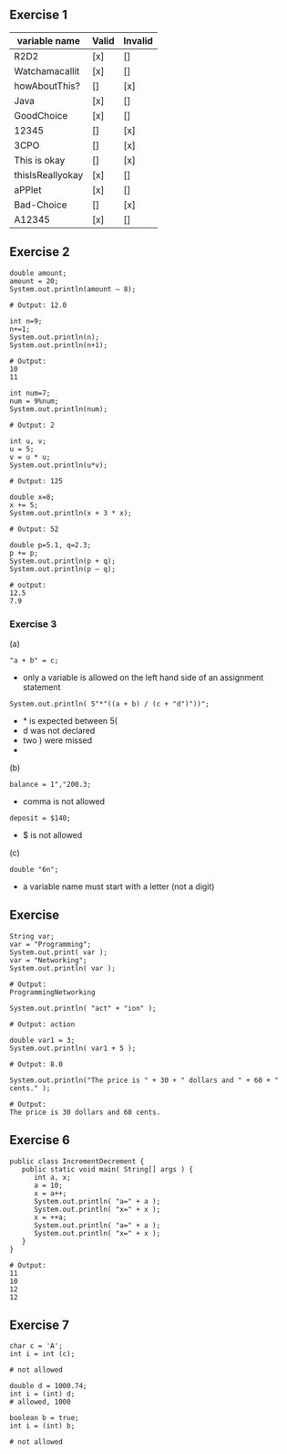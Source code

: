 ## Exercise 1
| variable name | Valid | Invalid |
| ------------- | ----- | ------- |
| R2D2 | [x] | [] |
| Watchamacallit | [x] | [] |
| howAboutThis? | [] | [x] |
| Java | [x] | [] |
| GoodChoice | [x] | [] |
| 12345 | [] | [x] |
| 3CPO | [] | [x] |
| This is okay | [] | [x] |
| thisIsReallyokay | [x] | [] |
| aPPlet | [x] | [] |
| Bad-Choice | [] | [x] |
| A12345 | [x] | []|

## Exercise 2

```
double amount;
amount = 20;
System.out.println(amount – 8);

# Output: 12.0
```

```
int n=9;
n+=1;
System.out.println(n);
System.out.println(n+1);

# Output: 
10
11
```

```
int num=7;
num = 9%num;
System.out.println(num);

# Output: 2
```

```
int u, v;
u = 5;
v = u * u;
System.out.println(u*v);

# Output: 125
```

```
double x=8;
x += 5;
System.out.println(x + 3 * x);

# Output: 52
```

```
double p=5.1, q=2.3;
p += p;
System.out.println(p + q);
System.out.println(p – q);

# output: 
12.5
7.9
```

### Exercise 3
(a)  
```
"a + b" = c;
```
* only a variable is allowed on the left hand side of an assignment statement
```
System.out.println( 5"*"((a + b) / (c + "d")"))";
```
* \* is expected between 5(
* d was not declared
* two ) were missed
* 
(b)
```
balance = 1","200.3;
```
* comma is not allowed

```
deposit = $140;
```
* $ is not allowed

(c)
```
double "6n";
```
* a variable name must start with a letter (not a digit)

## Exercise 
```
String var;
var = "Programming";
System.out.print( var );
var = "Networking";
System.out.println( var );

# Output:
ProgrammingNetworking
```

```
System.out.println( "act" + "ion" );

# Output: action
```

```
double var1 = 3;
System.out.println( var1 + 5 );

# Output: 8.0
```

```
System.out.println("The price is " + 30 + " dollars and " + 60 + " cents." );

# Output:
The price is 30 dollars and 60 cents.
```

## Exercise 6

```
public class IncrementDecrement {
   public static void main( String[] args ) {
      int a, x;
      a = 10;
      x = a++;
      System.out.println( "a=" + a );
      System.out.println( "x=" + x );
      x = ++a;
      System.out.println( "a=" + a );
      System.out.println( "x=" + x );
   }
}

# Output:
11
10
12
12
```
## Exercise 7
```
char c = 'A';
int i = int (c);

# not allowed
```

```
double d = 1000.74;
int i = (int) d;
# allowed, 1000
```

```
boolean b = true;
int i = (int) b;

# not allowed
```

